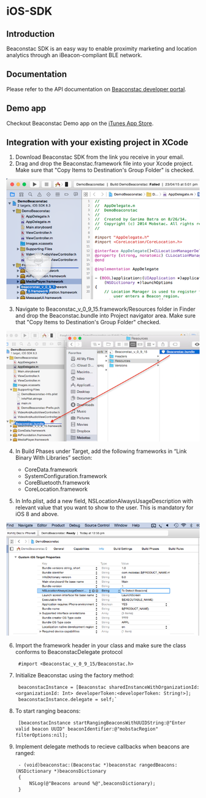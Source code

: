 # iOS-SDK

## Introduction

Beaconstac SDK is an easy way to enable proximity marketing and location analytics through an iBeacon-compliant BLE network. 

## Documentation

Please refer to the API documentation on [Beaconstac developer portal](https://developer.beaconstac.com/ios-sdk-reference).

## Demo app

Checkout Beaconstac Demo app on the [iTunes App Store](https://itunes.apple.com/us/app/beaconstac/id956442796?mt=8).

## Integration with your existing project in XCode

1. Download Beaconstac SDK from the link you receive in your email.
2. Drag and drop the Beaconstac.framework file into your Xcode project. Make sure that "Copy Items to Destination's Group Folder" is checked.
<img src="images/frameworkdrop.png" alt="Build Phases" width="600">

3. Navigate to Beaconstac_v_0_9_15.framework/Resources folder in Finder and drop the Beaconstac.bundle into Project navigator area. Make sure that "Copy Items to Destination's Group Folder" checked.
<img src="images/bundledrop.png" alt="Build Phases" width="600">

4. In Build Phases under Target, add the following frameworks in “Link Binary With Libraries” section:
	- CoreData.framework
	- SystemConfiguration.framework
	- CoreBluetooth.framework
	- CoreLocation.framework
	
5. In Info.plist, add a new field, NSLocationAlwaysUsageDescription with relevant value that you want to show to the user. This is mandatory for iOS 8 and above.
<img src="images/usagedescription.png" alt="Build Phases" width="600">

6. Import the framework header in your class and make sure the  class conforms to BeaconstacDelegate protocol

		#import <Beaconstac_v_0_9_15/Beaconstac.h>

7. Initialize Beaconstac using the factory method:
		
		beaconstacInstance = [Beaconstac sharedInstanceWithOrganizationId:<organizationId: Int> developerToken:<developerToken: String!>];
        beaconstacInstance.delegate = self;`

8. To start ranging beacons:
		
		[beaconstacInstance startRangingBeaconsWithUUIDString:@"Enter valid beacon UUID" beaconIdentifier:@"mobstacRegion" filterOptions:nil];
		
9. Implement delegate methods to recieve callbacks when beacons are ranged:
		
		- (void)beaconstac:(Beaconstac *)beaconstac rangedBeacons:(NSDictionary *)beaconsDictionary
		{
    		NSLog(@"Beacons around %@",beaconsDictionary);
		}
		
